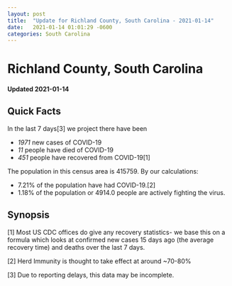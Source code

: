 ```yaml
---
layout: post
title:  "Update for Richland County, South Carolina - 2021-01-14"
date:   2021-01-14 01:01:29 -0600
categories: South Carolina
---
```


# Richland County, South Carolina
#### Updated 2021-01-14

## Quick Facts

In the last 7 days[3] we project there have been
- *1971* new cases of COVID-19
- *11* people have died of COVID-19
- *451* people have recovered from COVID-19[1]

The population in this census area is 415759. By our calculations:
- 7.21% of the population have had COVID-19.[2]
- 1.18% of the population or 4914.0 people are actively fighting the virus.

## Synopsis




[1] Most US CDC offices do give any recovery statistics- we base this on a formula which looks at confirmed new cases
15 days ago (the average recovery time) and deaths over the last 7 days.

[2] Herd Immunity is thought to take effect at around ~70-80%

[3] Due to reporting delays, this data may be incomplete.
 
    
